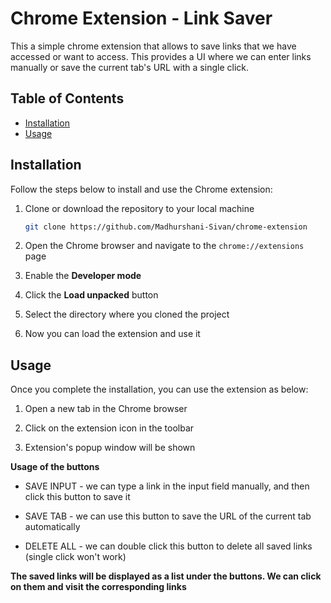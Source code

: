 # Chrome Extension - Link Saver

This a simple chrome extension that allows to save links that we have accessed or want to access. This provides a UI where we can enter links manually or save the current tab's URL with a single click.

## Table of Contents

  - [Installation](#installation)
  - [Usage](#usage)

## Installation

Follow the steps below to install and use the Chrome extension:

1. Clone or download the repository to your local machine
   ```bash
   git clone https://github.com/Madhurshani-Sivan/chrome-extension

2. Open the Chrome browser and navigate to the `chrome://extensions` page

3. Enable the **Developer mode**

4. Click the **Load unpacked** button

5. Select the directory where you cloned the project

6. Now you can load the extension and use it

## Usage

Once you complete the installation, you can use the extension as below:

1. Open a new tab in the Chrome browser

2. Click on the extension icon in the toolbar

3. Extension's popup window will be shown

**Usage of the buttons**

* SAVE INPUT - we can type a link in the input field manually, and then click this button to save it

* SAVE TAB - we can use this button to save the URL of the current tab automatically

* DELETE ALL - we can double click this button to delete all saved links (single click won't work)

**The saved links will be displayed as a list under the buttons. We can click on them and visit the corresponding links**